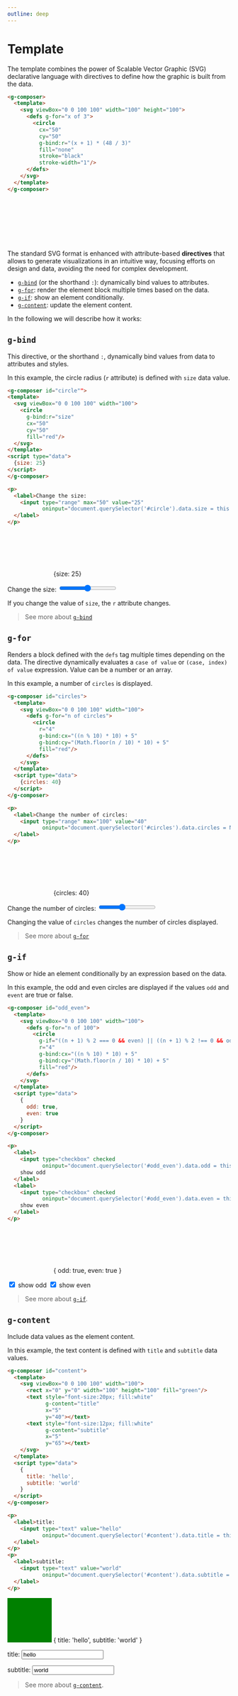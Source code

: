 ```yaml
---
outline: deep
---
```


# Template

The template combines the power of Scalable Vector Graphic (SVG) declarative language with
directives to define how the graphic is built from the data.

```html {2-14}
<g-composer>
  <template>
    <svg viewBox="0 0 100 100" width="100" height="100">
      <defs g-for="x of 3">
        <circle
          cx="50"
          cy="50"
          g-bind:r="(x + 1) * (48 / 3)"
          fill="none"
          stroke="black"
          stroke-width="1"/>
      </defs>
    </svg>
  </template>
</g-composer>
```

<g-composer>
  <svg viewBox="0 0 100 100" width="100"  height="100">
    <defs g-for="x of 3">
      <circle 
        cx="50" 
        cy="50" 
        g-bind:r="(x + 1) * (48 / 3)"
        fill="none" 
        stroke="black" 
        stroke-width="1"/>
    </defs>
  </svg>
</g-composer>

The standard SVG format is enhanced with attribute-based **directives** that allows to generate
visualizations in an intuitive way, focusing efforts on design and data, avoiding the need for
complex development.

- [`g-bind`](#g-bind) (or the shorthand `:`): dynamically bind values to attributes.
- [`g-for`](#g-for): render the element block multiple times based on the data.
- [`g-if`](#g-if): show an element conditionally.
- [`g-content`](#g-content): update the element content.

In the following we will describe how it works:

## `g-bind`

This directive, or the shorthand `:`, dynamically bind values from data to attributes and styles.

In this example, the circle radius (`r` attribute) is defined with `size` data value.

```html {5}
<g-composer id="circle"">
<template>
  <svg viewBox="0 0 100 100" width="100">
    <circle
      g-bind:r="size"
      cx="50"
      cy="50"
      fill="red"/>
  </svg>
</template>
<script type="data">
  {size: 25}
</script>
</g-composer>
```

```html
<p>
  <label>Change the size: 
    <input type="range" max="50" value="25"
           oninput="document.querySelector('#circle').data.size = this.value">
  </label>
</p>
```

<g-composer id="circle">
  <svg viewBox="0 0 100 100" width="100">
    <circle
      g-bind:r="size"
      cx="50" 
      cy="50" 
      fill="red"/>
  </svg>
  <g-script type="data">
    {size: 25}
  </g-script>
</g-composer>

<p>
<label>Change the size:
  <input type="range" max="50" value="25"
         oninput="document.querySelector('#circle').data.size = this.value">
  </label>
</p>

If you change the value of `size`, the `r` attribute changes.

> See more about [`g-bind`](../in-depth/templating/binding.md)

## `g-for`

Renders a block defined with the `defs` tag multiple times depending on the data. The directive
dynamically evaluates a `case of value` or `(case, index) of value` expression. Value can be a 
number or an array.

In this example, a number of `circles` is displayed.

```html {4}
<g-composer id="circles">
  <template>
    <svg viewBox="0 0 100 100" width="100">
      <defs g-for="n of circles">
        <circle
          r="4"
          g-bind:cx="((n % 10) * 10) + 5"
          g-bind:cy="(Math.floor(n / 10) * 10) + 5"
          fill="red"/>
      </defs>
    </svg>
  </template>
  <script type="data">
    {circles: 40}
  </script>
</g-composer>
```

```html
<p>
  <label>Change the number of circles: 
    <input type="range" max="100" value="40"
           oninput="document.querySelector('#circles').data.circles = Number(this.value)">
  </label>
</p>
```

<g-composer id="circles">
  <svg viewBox="0 0 100 100" width="100">
    <defs g-for="n of circles">
      <circle
        r="4"
        g-bind:cx="((n % 10) * 10) + 5" 
        g-bind:cy="(Math.floor(n / 10) * 10) + 5" 
        fill="red"/>
    </defs>
  </svg>
  <g-script type="data">
    {circles: 40}
  </g-script>
</g-composer>

<p>
<label>Change the number of circles:
  <input type="range" max="100" value="40"
  oninput="document.querySelector('#circles').data.circles = Number(this.value)">
  </label>
</p>

Changing the value of `circles` changes the number of circles displayed.

> See more about [`g-for`](../in-depth/templating/lists.md)

## `g-if`

Show or hide an element conditionally by an expression based on the data.

In this example, the odd and even circles are displayed if the values `odd` and `event` are true or
false.

```html {6}
<g-composer id="odd_even">
  <template>
    <svg viewBox="0 0 100 100" width="100">
      <defs g-for="n of 100">
        <circle
          g-if="((n + 1) % 2 === 0 && even) || ((n + 1) % 2 !== 0 && odd)"
          r="4"
          g-bind:cx="((n % 10) * 10) + 5"
          g-bind:cy="(Math.floor(n / 10) * 10) + 5"
          fill="red"/>
      </defs>
    </svg>
  </template>
  <script type="data">
    {
      odd: true,
      even: true
    }
  </script>
</g-composer>
```

```html
<p>
  <label> 
    <input type="checkbox" checked
           oninput="document.querySelector('#odd_even').data.odd = this.checked"> 
    show odd
  </label> 
  <label> 
    <input type="checkbox" checked
           oninput="document.querySelector('#odd_even').data.even = this.checked">
    show even 
  </label>
</p>
```

<g-composer id="odd_even">
  <svg viewBox="0 0 100 100" width="100">
    <defs g-for="n of 100">
      <circle
        g-if="((n + 1) % 2 === 0 && even) || ((n + 1) % 2 !== 0 && odd)"
        r="4"
        g-bind:cx="((n % 10) * 10) + 5" 
        g-bind:cy="(Math.floor(n / 10) * 10) + 5" 
        fill="red"/>
    </defs>
  </svg>
  <g-script type="data">
    {
      odd: true,
      even: true
    }
  </g-script>
</g-composer>

<p>
  <label>
    <input type="checkbox" checked
           oninput="document.querySelector('#odd_even').data.odd = this.checked">
    show odd
  </label>
  <label>
    <input type="checkbox" checked
           oninput="document.querySelector('#odd_even').data.even = this.checked">
    show even
  </label>
</p>

> See more about [`g-if`](../in-depth/templating/conditional.md).

## `g-content`

Include data values as the element content.

In this example, the text content is defined with `title` and `subtitle` data values.

```html {6,10}
<g-composer id="content">
  <template>
    <svg viewBox="0 0 100 100" width="100">
      <rect x="0" y="0" width="100" height="100" fill="green"/>
      <text style="font-size:20px; fill:white"
            g-content="title"
            x="5"
            y="40"></text>
      <text style="font-size:12px; fill:white"
            g-content="subtitle"
            x="5"
            y="65"></text>
    </svg>
  </template>
  <script type="data">
    {
      title: 'hello',
      subtitle: 'world'
    }
  </script>
</g-composer>
```

```html
<p>
  <label>title: 
    <input type="text" value="hello"
           oninput="document.querySelector('#content').data.title = this.value">
  </label>
</p>
<p>
  <label>subtitle: 
    <input type="text" value="world"
           oninput="document.querySelector('#content').data.subtitle = this.value">
  </label>
</p>
```

<g-composer id="content">
  <svg viewBox="0 0 100 100" width="100">
    <rect x="0" y="0" width="100" height="100" fill="green"/>
    <text style="font-size:20px; fill:white"
          g-content="title"
          x="5" 
          y="40"></text>
    <text style="font-size:12px; fill:white"
          g-content="subtitle"
          x="5" 
          y="65"></text>
  </svg>
  <g-script type="data">
    {
      title: 'hello',
      subtitle: 'world'
    }
  </g-script>
</g-composer>

<p>
  <label>title: 
    <input type="text" value="hello"
           oninput="document.querySelector('#content').data.title = this.value">
  </label>
</p>
<p>
  <label>subtitle: 
    <input type="text" value="world"
           oninput="document.querySelector('#content').data.subtitle = this.value">
  </label>
</p>

> See more about [`g-content`](../in-depth/templating/content). 
